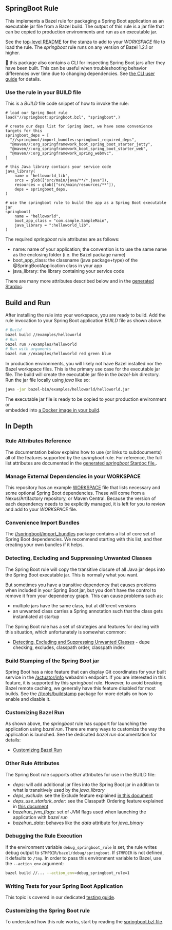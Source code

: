 ## SpringBoot Rule

This implements a Bazel rule for packaging a Spring Boot application as an executable jar file from a Bazel build.
The output of this rule is a jar file that can be copied to production environments and run as an executable jar.

See the [top-level README](../README.md) for the stanza to add to your *WORKSPACE* file to load the rule.
The *springboot* rule runs on any version of Bazel 1.2.1 or higher.

:eyes: this package also contains a CLI for inspecting Spring Boot jars after they have been built.
This can be useful when troubleshooting behavior differences over time due to changing dependencies.
See [the CLI user guide](cli.md) for details.

### Use the rule in your BUILD file

This is a *BUILD* file code snippet of how to invoke the rule:

```starlark
# load our Spring Boot rule
load("//springboot:springboot.bzl", "springboot",)

# create our deps list for Spring Boot, we have some convenience targets for this
springboot_deps = [
  "//springboot/import_bundles:springboot_required_deps",
  "@maven//:org_springframework_boot_spring_boot_starter_jetty",
  "@maven//:org_springframework_boot_spring_boot_starter_web",
  "@maven//:org_springframework_spring_webmvc",
]

# this Java library contains your service code
java_library(
    name = 'helloworld_lib',
    srcs = glob(["src/main/java/**/*.java"]),
    resources = glob(["src/main/resources/**"]),
    deps = springboot_deps,
)

# use the springboot rule to build the app as a Spring Boot executable jar
springboot(
    name = "helloworld",
    boot_app_class = "com.sample.SampleMain",
    java_library = ":helloworld_lib",
)
```

The required *springboot* rule attributes are as follows:

-  name:    name of your application; the convention is to use the same name as the enclosing folder (i.e. the Bazel package name)
-  boot_app_class:  the classname (java package+type) of the @SpringBootApplication class in your app
-  java_library: the library containing your service code

There are many more attributes described below and in the [generated Stardoc](springboot_doc.md).

## Build and Run

After installing the rule into your workspace, you are ready to build.
Add the rule invocation to your Spring Boot application *BUILD* file as shown above.
```bash
# Build
bazel build //examples/helloworld
# Run
bazel run //examples/helloworld
# Run with arguments
bazel run //examples/helloworld red green blue
```

In production environments, you will likely not have Bazel installed nor the Bazel workspace files.
This is the primary use case for the executable jar file.
The build will create the executable jar file in the *bazel-bin* directory.
Run the jar file locally using *java* like so:
```bash
java -jar bazel-bin/examples/helloworld/helloworld.jar
```

The executable jar file is ready to be copied to your production environment or  
  embedded into [a Docker image in your build](https://github.com/salesforce/rules_spring/issues/94).


## In Depth

### Rule Attributes Reference

The documentation below explains how to use (or links to subdocuments) all of the features supported by the _springboot_ rule.
For reference, the full list attributes are documented in the [generated _springboot_ Stardoc file.](springboot_doc.md).

### Manage External Dependencies in your WORKSPACE

This repository has an example [WORKSPACE](../../WORKSPACE) file that lists necessary and some optional Spring Boot dependencies.
These will come from a Nexus/Artifactory repository, or Maven Central.
Because the version of each dependency needs to be explicitly managed, it is left for you to review and add to your *WORKSPACE* file.

### Convenience Import Bundles

The [//springboot/import_bundles](import_bundles) package contains a list of core set of Spring Boot dependencies.
We recommend starting with this list, and then creating your own bundles if it helps.

### Detecting, Excluding and Suppressing Unwanted Classes

The Spring Boot rule will copy the transitive closure of all Java jar deps into the Spring Boot executable jar.
This is normally what you want.

But sometimes you have a transitive dependency that causes problems when included in your Spring Boot jar, but
  you don't have the control to remove it from your dependency graph.
This can cause problems such as:
- multiple jars have the same class, but at different versions
- an unwanted class carries a Spring annotation such that the class gets instantiated at startup

The Spring Boot rule has a set of strategies and features for dealing with this situation, which unfortunately
  is somewhat common:
- [Detecting, Excluding and Suppressing Unwanted Classes](unwanted_classes.md) - dupe checking, excludes, classpath order, classpath index

### Build Stamping of the Spring Boot jar

Spring Boot has a nice feature that can display Git coordinates for your built service in the
  [/actuator/info](https://docs.spring.io/spring-boot/docs/current/reference/html/production-ready-features.html#production-ready-endpoints) webadmin endpoint.
If you are interested in this feature, it is supported by this *springboot* rule.
However, to avoid breaking Bazel remote caching, we generally have this feature disabled for most builds.
See the [//tools/buildstamp](../buildstamp) package for more details on how to enable and disable it.


### Customizing Bazel Run

As shown above, the *springboot* rule has support for launching the application using *bazel run*.
There are many ways to customize the way the application is launched.
See the dedicated *bazel run* documentation for details:
- [Customizing Bazel Run](bazelrun.md)

### Other Rule Attributes

The Spring Boot rule supports other attributes for use in the BUILD file:

- *deps*: will add additional jar files into the Spring Boot jar in addition to what is transitively used by the *java_library*
- *deps_exclude*: see the Exclude feature explained [in this document](unwanted_classes.md)
- *deps_use_starlark_order*: see the Classpath Ordering feature explained in [this document](unwanted_classes.md)
- *bazelrun_jvm_flags*: set of JVM flags used when launching the application with *bazel run*
- *bazelrun_data*: behaves like the *data* attribute for *java_binary*


### Debugging the Rule Execution

If the environment variable `debug_springboot_rule` is set, the rule writes debug output to `$TMPDIR/bazel/debug/springboot`.
If `$TMPDIR` is not defined, it defaults to `/tmp`.
In order to pass this environment variable to Bazel, use the `--action_env` argument:

```bash
bazel build //... --action_env=debug_springboot_rule=1
```

### Writing Tests for your Spring Boot Application

This topic is covered in our dedicated [testing guide](testing_springboot.md).

### Customizing the Spring Boot rule

To understand how this rule works, start by reading the [springboot.bzl file](springboot.bzl).
